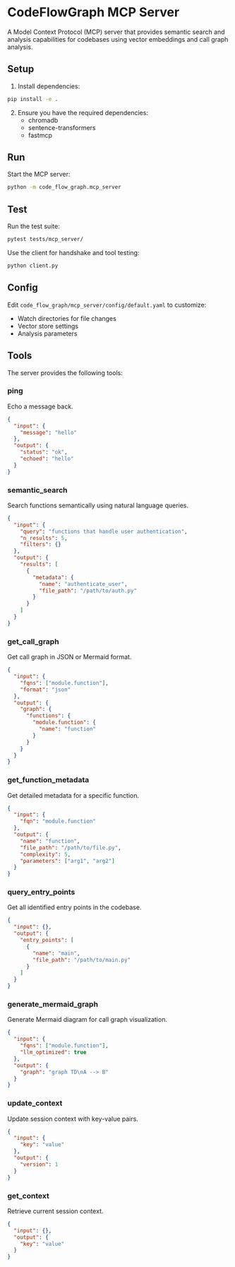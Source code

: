 # CodeFlowGraph MCP Server

A Model Context Protocol (MCP) server that provides semantic search and analysis capabilities for codebases using vector embeddings and call graph analysis.

## Setup

1. Install dependencies:
```bash
pip install -e .
```

2. Ensure you have the required dependencies:
   - chromadb
   - sentence-transformers
   - fastmcp

## Run

Start the MCP server:
```bash
python -m code_flow_graph.mcp_server
```

## Test

Run the test suite:
```bash
pytest tests/mcp_server/
```

Use the client for handshake and tool testing:
```bash
python client.py
```

## Config

Edit `code_flow_graph/mcp_server/config/default.yaml` to customize:
- Watch directories for file changes
- Vector store settings
- Analysis parameters

## Tools

The server provides the following tools:

### ping
Echo a message back.
```json
{
  "input": {
    "message": "hello"
  },
  "output": {
    "status": "ok",
    "echoed": "hello"
  }
}
```

### semantic_search
Search functions semantically using natural language queries.
```json
{
  "input": {
    "query": "functions that handle user authentication",
    "n_results": 5,
    "filters": {}
  },
  "output": {
    "results": [
      {
        "metadata": {
          "name": "authenticate_user",
          "file_path": "/path/to/auth.py"
        }
      }
    ]
  }
}
```

### get_call_graph
Get call graph in JSON or Mermaid format.
```json
{
  "input": {
    "fqns": ["module.function"],
    "format": "json"
  },
  "output": {
    "graph": {
      "functions": {
        "module.function": {
          "name": "function"
        }
      }
    }
  }
}
```

### get_function_metadata
Get detailed metadata for a specific function.
```json
{
  "input": {
    "fqn": "module.function"
  },
  "output": {
    "name": "function",
    "file_path": "/path/to/file.py",
    "complexity": 5,
    "parameters": ["arg1", "arg2"]
  }
}
```

### query_entry_points
Get all identified entry points in the codebase.
```json
{
  "input": {},
  "output": {
    "entry_points": [
      {
        "name": "main",
        "file_path": "/path/to/main.py"
      }
    ]
  }
}
```

### generate_mermaid_graph
Generate Mermaid diagram for call graph visualization.
```json
{
  "input": {
    "fqns": ["module.function"],
    "llm_optimized": true
  },
  "output": {
    "graph": "graph TD\nA --> B"
  }
}
```

### update_context
Update session context with key-value pairs.
```json
{
  "input": {
    "key": "value"
  },
  "output": {
    "version": 1
  }
}
```

### get_context
Retrieve current session context.
```json
{
  "input": {},
  "output": {
    "key": "value"
  }
}